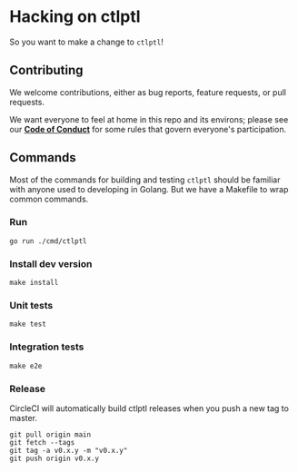 # Hacking on ctlptl

So you want to make a change to `ctlptl`!

## Contributing

We welcome contributions, either as bug reports, feature requests, or pull requests.

We want everyone to feel at home in this repo and its environs; please see our
[**Code of Conduct**](https://docs.tilt.dev/code_of_conduct.html) for some rules
that govern everyone's participation.

## Commands

Most of the commands for building and testing `ctlptl` should be familiar
with anyone used to developing in Golang. But we have a Makefile to wrap
common commands.

### Run

```
go run ./cmd/ctlptl
```

### Install dev version

```
make install
```

### Unit tests

```
make test
```

### Integration tests

```
make e2e
```

### Release

CircleCI will automatically build ctlptl releases when you push
a new tag to master.

```
git pull origin main
git fetch --tags
git tag -a v0.x.y -m "v0.x.y"
git push origin v0.x.y
```
